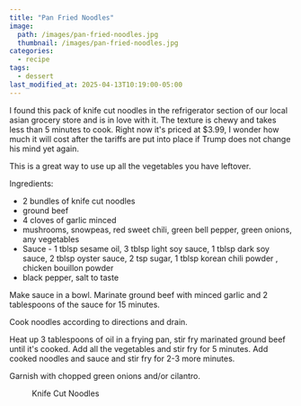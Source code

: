 ```yaml
---
title: "Pan Fried Noodles"
image: 
  path: /images/pan-fried-noodles.jpg
  thumbnail: /images/pan-fried-noodles.jpg
categories:
  - recipe
tags:
  - dessert
last_modified_at: 2025-04-13T10:19:00-05:00
---
```


I found this pack of knife cut noodles in the refrigerator section of our local asian grocery store and is in love with it. The texture is chewy and takes less than 5 minutes to cook. Right now it's priced at $3.99, I wonder how much it will cost after the tariffs are put into place if Trump does not change his mind yet again.

This is a great way to use up all the vegetables you have leftover. 

Ingredients:
* 2 bundles of knife cut noodles
* ground beef
* 4 cloves of garlic minced
* mushrooms, snowpeas, red sweet chili, green bell pepper, green onions, any vegetables
* Sauce - 1 tblsp sesame oil, 3 tblsp light soy sauce, 1 tblsp dark soy sauce, 2 tblsp oyster sauce, 2 tsp sugar, 1 tblsp korean chili powder , chicken bouillon powder
* black pepper, salt to taste

Make sauce in a bowl. Marinate ground beef with minced garlic and 2 tablespoons of the sauce for 15 minutes.

Cook noodles according to directions and drain.

Heat up 3 tablespoons of oil in a frying pan, stir fry marinated ground beef until it's cooked. Add all the vegetables and stir fry for 5 minutes. Add cooked noodles and sauce and stir fry for 2-3 more minutes.

Garnish with chopped green onions and/or cilantro. 


<figure class="align-left">
  <a href="#"><img src="{{ '/images/knife-cut-noodles.jpg' | absolute_url }}" alt=""></a>
  <figcaption>Knife Cut Noodles</figcaption>
</figure> 